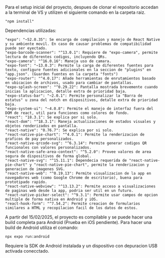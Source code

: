 Para el setup inicial del proyecto, despues de clonar el repositorio accedan a la terminal de VS y utilizen el siguiente comando en la carpeta raiz.
    
    "npm install" 

Dependencias utilizadas:

    "expo": "~52.0.35": Se encarga de compilacion y manejo de React Native y su ambiente movil. En caso de causar problemas de compatibilidad puede ser eyectado.
    "expo-barcode-scanner": "^13.0.1": Requiere de "expo-camera", permite lectura de diferentes codigos, incluyendo QRs.
    "expo-camera": "^16.0.16": Maneja uso de camara.
    "expo-font": "~13.0.3": Permite la carga de diferentes fuentes para texto, configure fuentes adicionales en la seccion de "plugins" en "app.json". (Guarden fuentes en la carpeta "fonts")
    "expo-router": "^4.0.17": Añade herramientas de enrutamientos basado en ubicacion de archivos, usado para cambiar de pantallas.
    "expo-splash-screen": "^0.29.22": Pantalla mostrada brevemente cuando inicias la aplicacion, detalle extra de prioridad baja.
    "expo-status-bar": "~2.0.1": Permite personalizar la "Barra de estatus" u zona del notch en dispositivos, detalle extra de prioridad baja.
    "expo-system-ui": "~4.0.8": Permite el manejo de interfaz fuera del DOM de react, util para funciones como colores de fondo.
    "react": "18.3.1": Se explica por si solo.
    "react-dom": "^18.3.1": Maneja actualizaciones de estados visuales y objetos renderizados en pantalla.
    "react-native": "0.76.7": Se explica por si solo.
    "react-native-pie-chart": "^4.0.1": Permite la renderizacion de graficos de pay personalizados.
    "react-native-qrcode-svg": "^6.3.14": Permite generar codigos QR funcionales con valores personalizados.
    "react-native-safe-area-context": "^5.2.0": Provee valores de area segura de dispositivos de forma global.
    "react-native-svg": "^15.11.1": Dependecia requerida de "react-native-pie-chart" y "react-native-pie-chart", permite la renderizacion y generacion de imagenes SVG.
    "react-native-web": "^0.19.13": Permite visualizacion de la app en navegadores web (como Google Chrome de escritorio), buena para prototipado rapido.
    "react-native-webview": "^13.13.2": Permite acceso a visualizaciones de paginas web desde la app, podria ser util en un futuro.
    "react-native-picker-select": "^9.3.1": Permite usar campos de opcion multiple de forma nativa en Android y iOS.
    "react-hook-form": "^7.54.2": Permite creacion de formularios similares a HTML y recopilacion facil de los datos de estos.

A partir del 15/02/2025, el proyecto es compilable y se puede hacer una build completa para Android (Prueba en iOS pendiente). 
Para hacer una build de Android utiliza el comando:

    npx expo run:android

Requiere la SDK de Android instalada y un dispositivo con depuracion USB activada conecctado.


